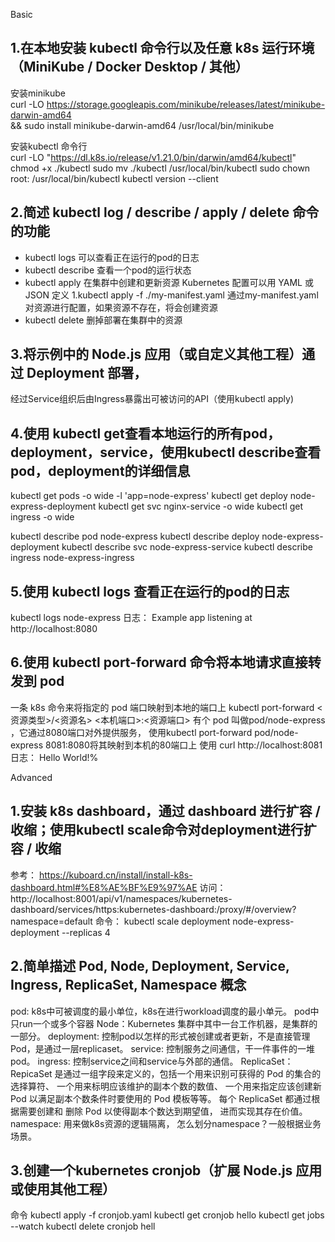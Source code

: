 Basic
## 1.在本地安装 kubectl 命令行以及任意 k8s 运行环境（MiniKube / Docker Desktop / 其他）
安装minikube  
curl -LO https://storage.googleapis.com/minikube/releases/latest/minikube-darwin-amd64 \
&& sudo install minikube-darwin-amd64 /usr/local/bin/minikube

安装kubectl 命令行  
curl -LO "https://dl.k8s.io/release/v1.21.0/bin/darwin/amd64/kubectl"
chmod +x ./kubectl
sudo mv ./kubectl /usr/local/bin/kubectl
sudo chown root: /usr/local/bin/kubectl
kubectl version --client

## 2.简述 kubectl log / describe / apply / delete 命令的功能
- kubectl logs
  可以查看正在运行的pod的日志 
- kubectl describe
  查看一个pod的运行状态
- kubectl apply
  在集群中创建和更新资源
  Kubernetes 配置可以用 YAML 或 JSON 定义
  1.kubectl apply -f ./my-manifest.yaml   通过my-manifest.yaml对资源进行配置，如果资源不存在，将会创建资源
- kubectl delete
  删掉部署在集群中的资源

## 3.将示例中的 Node.js 应用（或自定义其他工程）通过 Deployment 部署，
经过Service组织后由Ingress暴露出可被访问的API（使用kubectl apply)

## 4.使用 kubectl get查看本地运行的所有pod，deployment，service，使用kubectl describe查看pod，deployment的详细信息
kubectl get pods -o wide -l 'app=node-express'
kubectl get deploy node-express-deployment
kubectl get svc nginx-service -o wide
kubectl get ingress -o wide

kubectl describe pod node-express
kubectl describe deploy node-express-deployment
kubectl describe svc node-express-service
kubectl describe ingress node-express-ingress

## 5.使用 kubectl logs 查看正在运行的pod的日志
kubectl logs node-express
日志： Example app listening at http://localhost:8080

## 6.使用 kubectl port-forward 命令将本地请求直接转发到 pod
一条 k8s 命令来将指定的 pod 端口映射到本地的端口上
kubectl port-forward <资源类型>/<资源名> <本机端口>:<资源端口>
有个 pod 叫做pod/node-express ，它通过8080端口对外提供服务，
使用kubectl port-forward pod/node-express 8081:8080将其映射到本机的80端口上
使用 curl http://localhost:8081 
日志： Hello World!%


Advanced
## 1.安装 k8s dashboard，通过 dashboard 进行扩容 / 收缩；使用kubectl scale命令对deployment进行扩容 / 收缩
参考： https://kuboard.cn/install/install-k8s-dashboard.html#%E8%AE%BF%E9%97%AE
访问： http://localhost:8001/api/v1/namespaces/kubernetes-dashboard/services/https:kubernetes-dashboard:/proxy/#/overview?namespace=default
命令： kubectl scale deployment node-express-deployment --replicas 4

## 2.简单描述 Pod, Node, Deployment, Service, Ingress, ReplicaSet, Namespace 概念
pod: k8s中可被调度的最小单位，k8s在进行workload调度的最小单元。 pod中只run一个或多个容器
Node：Kubernetes 集群中其中一台工作机器，是集群的一部分。
deployment: 控制pod以怎样的形式被创建或者更新，不是直接管理Pod，是通过一层replicaset。
service: 控制服务之间通信，干一件事件的一堆pod。
ingress: 控制service之间和service与外部的通信。
ReplicaSet： RepicaSet 是通过一组字段来定义的，包括一个用来识别可获得的 Pod 的集合的选择算符、
一个用来标明应该维护的副本个数的数值、
一个用来指定应该创建新 Pod 以满足副本个数条件时要使用的 Pod 模板等等。 
每个 ReplicaSet 都通过根据需要创建和 删除 Pod 以使得副本个数达到期望值， 进而实现其存在价值。
namespace: 用来做k8s资源的逻辑隔离， 怎么划分namespace？一般根据业务场景。

## 3.创建一个kubernetes cronjob（扩展 Node.js 应用或使用其他工程）
命令
kubectl apply -f cronjob.yaml
kubectl get cronjob hello
kubectl get jobs --watch
kubectl delete cronjob hell
  

